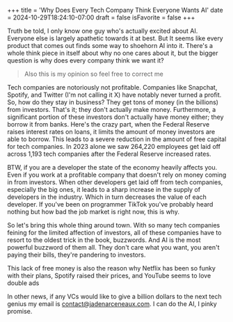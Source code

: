+++
title = 'Why Does Every Tech Company Think Everyone Wants AI'
date = 2024-10-29T18:24:10-07:00
draft = false
isFavorite = false
+++

Truth be told, I only know one guy who's actually excited about AI. Everyone else is largely apathetic towards it at best. But It seems like every product that comes out finds some way to shoehorn AI into it. There's a whole think piece in itself about why no one cares about it, but the bigger question is why does every company think we want it?

> Also this is my opinion so feel free to correct me

Tech companies are notoriously not profitable. Companies like Snapchat, Spotify, and Twitter (I'm not calling it X) have notably never turned a profit. So, how do they stay in business? They get tons of money (in the billions) from investors. That's it; they don't actually make money. Furthermore, a significant portion of these investors don't actually have money either; they borrow it from banks. Here's the crazy part, when the Federal Reserve raises interest rates on loans, it limits the amount of money investors are able to borrow. This leads to a severe reduction in the amount of free capital for tech companies. In 2023 alone we saw 264,220 employees get laid off across 1,193 tech companies after the Federal Reserve increased rates.

BTW, if you are a developer the state of the economy heavily affects you. Even if you work at a profitable company that doesn't rely on money coming in from investors. When other developers get laid off from tech companies, especially the big ones, it leads to a sharp increase in the supply of developers in the industry. Which in turn decreases the value of each developer. If you've been on programmer TikTok you've probably heard nothing but how bad the job market is right now, this is why. 

So let's bring this whole thing around town. With so many tech companies feining for the limited affection of investors, all of these companies have to resort to the oldest trick in the book, buzzwords. And AI is the most powerful buzzword of them all. They don't care what you want, you aren't paying their bills, they're pandering to investors.

This lack of free money is also the reason why Netflix has been so funky with their plans, Spotify raised their prices, and YouTube seems to love double ads

In other news, if any VCs would like to give a billion dollars to the next tech genius my email is contact@jadenarceneaux.com. I can do the AI, I pinky promise.